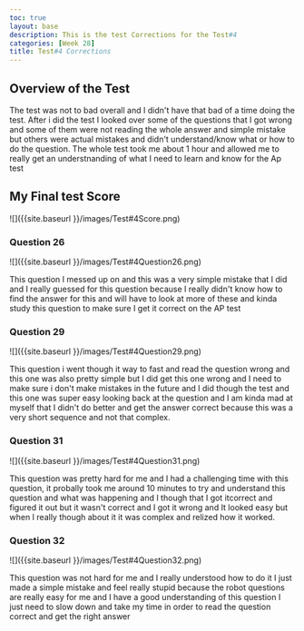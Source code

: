 ```yaml
---
toc: true
layout: base
description: This is the test Corrections for the Test#4
categories: [Week 28]
title: Test#4 Corrections
---
```


## Overview of the Test

The test was not to bad overall and I didn't have that bad of a time doing the test. After i did the test I looked over some of the questions that I got wrong and some of them were not reading the whole answer and simple mistake but others were actual mistakes and didn't understand/know what or how to do the question. The whole test took me about 1 hour and allowed me to really get an understnanding of what I need to learn and know for the Ap test

## My Final test Score

![]({{site.baseurl }}/images/Test#4Score.png)

### Question 26

![]({{site.baseurl }}/images/Test#4Question26.png)

This question I messed up on and this was a very simple mistake that I did and I really guessed for this question because I really didn't know how to find the answer for this and will have to look at more of these and kinda study this question to make sure I get it correct on the AP test

### Question 29

![]({{site.baseurl }}/images/Test#4Question29.png)

This question i went though it way to fast and read the question wrong and this one was also pretty simple but I did get this one wrong and I need to make sure i don't make mistakes in the future and I did though the test and this one was super easy looking back at the question and I am kinda mad at myself that I didn't do better and get the answer correct because this was a very short sequence and not that complex.

### Question 31

![]({{site.baseurl }}/images/Test#4Question31.png)

This question was pretty hard for me and I had a challenging time with this question, it probally took me around 10 minutes to try and understand this question and what was happening and I though that I got itcorrect and figured it out but it wasn't correct and I got it wrong and It looked easy but when I really though about it it was complex and relized how it worked.

### Question 32

![]({{site.baseurl }}/images/Test#4Question32.png)

This question was not hard for me and I really understood how to do it I just made a simple mistake and feel really stupid because the robot questions are really easy for me and I have a good understanding of this question I just need to slow down and take my time in order to read the question correct and get the right answer
